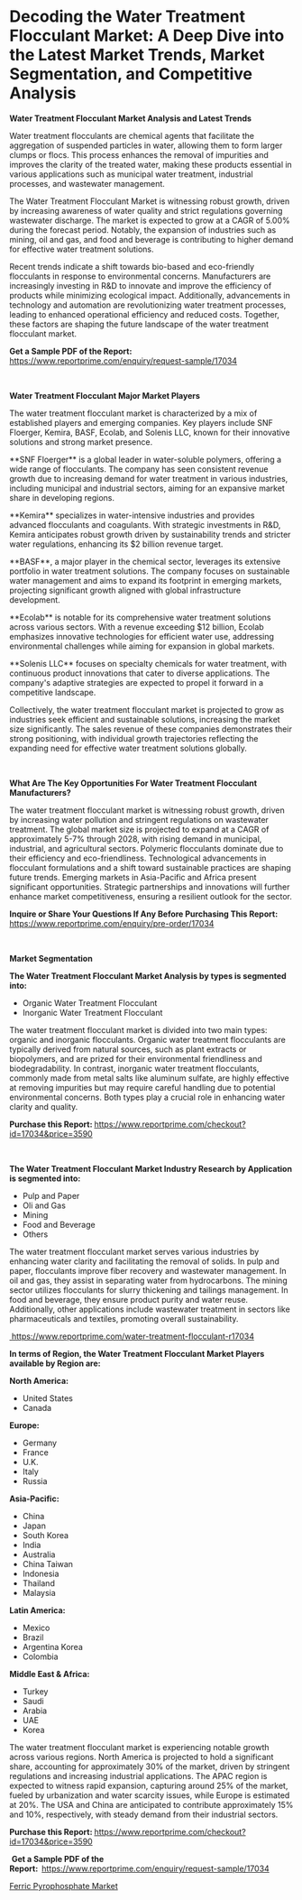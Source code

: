 <p><h1>Decoding the Water Treatment Flocculant Market: A Deep Dive into the Latest Market Trends, Market Segmentation, and Competitive Analysis</h1></p><p><strong>Water Treatment Flocculant Market Analysis and Latest Trends</strong></p>
<p><p>Water treatment flocculants are chemical agents that facilitate the aggregation of suspended particles in water, allowing them to form larger clumps or flocs. This process enhances the removal of impurities and improves the clarity of the treated water, making these products essential in various applications such as municipal water treatment, industrial processes, and wastewater management.</p><p>The Water Treatment Flocculant Market is witnessing robust growth, driven by increasing awareness of water quality and strict regulations governing wastewater discharge. The market is expected to grow at a CAGR of 5.00% during the forecast period. Notably, the expansion of industries such as mining, oil and gas, and food and beverage is contributing to higher demand for effective water treatment solutions. </p><p>Recent trends indicate a shift towards bio-based and eco-friendly flocculants in response to environmental concerns. Manufacturers are increasingly investing in R&D to innovate and improve the efficiency of products while minimizing ecological impact. Additionally, advancements in technology and automation are revolutionizing water treatment processes, leading to enhanced operational efficiency and reduced costs. Together, these factors are shaping the future landscape of the water treatment flocculant market.</p></p>
<p><strong>Get a Sample PDF of the Report:&nbsp;</strong> <a href="https://www.reportprime.com/enquiry/request-sample/17034?utm_campaign=2460&utm_medium=2&utm_source=Github&utm_content=ia&utm_term=18032025&utm_id=water-treatment-flocculant">https://www.reportprime.com/enquiry/request-sample/17034</a></p>
<p>&nbsp;</p>
<p><strong>Water Treatment Flocculant Major Market Players</strong></p>
<p><p>The water treatment flocculant market is characterized by a mix of established players and emerging companies. Key players include SNF Floerger, Kemira, BASF, Ecolab, and Solenis LLC, known for their innovative solutions and strong market presence.</p><p>**SNF Floerger** is a global leader in water-soluble polymers, offering a wide range of flocculants. The company has seen consistent revenue growth due to increasing demand for water treatment in various industries, including municipal and industrial sectors, aiming for an expansive market share in developing regions.</p><p>**Kemira** specializes in water-intensive industries and provides advanced flocculants and coagulants. With strategic investments in R&D, Kemira anticipates robust growth driven by sustainability trends and stricter water regulations, enhancing its $2 billion revenue target.</p><p>**BASF**, a major player in the chemical sector, leverages its extensive portfolio in water treatment solutions. The company focuses on sustainable water management and aims to expand its footprint in emerging markets, projecting significant growth aligned with global infrastructure development.</p><p>**Ecolab** is notable for its comprehensive water treatment solutions across various sectors. With a revenue exceeding $12 billion, Ecolab emphasizes innovative technologies for efficient water use, addressing environmental challenges while aiming for expansion in global markets.</p><p>**Solenis LLC** focuses on specialty chemicals for water treatment, with continuous product innovations that cater to diverse applications. The company's adaptive strategies are expected to propel it forward in a competitive landscape.</p><p>Collectively, the water treatment flocculant market is projected to grow as industries seek efficient and sustainable solutions, increasing the market size significantly. The sales revenue of these companies demonstrates their strong positioning, with individual growth trajectories reflecting the expanding need for effective water treatment solutions globally.</p></p>
<p>&nbsp;</p>
<p><strong>What Are The Key Opportunities For Water Treatment Flocculant Manufacturers?</strong></p>
<p><p>The water treatment flocculant market is witnessing robust growth, driven by increasing water pollution and stringent regulations on wastewater treatment. The global market size is projected to expand at a CAGR of approximately 5-7% through 2028, with rising demand in municipal, industrial, and agricultural sectors. Polymeric flocculants dominate due to their efficiency and eco-friendliness. Technological advancements in flocculant formulations and a shift toward sustainable practices are shaping future trends. Emerging markets in Asia-Pacific and Africa present significant opportunities. Strategic partnerships and innovations will further enhance market competitiveness, ensuring a resilient outlook for the sector.</p></p>
<p><strong>Inquire or Share Your Questions If Any Before Purchasing This Report:</strong> <a href="https://www.reportprime.com/enquiry/pre-order/17034?utm_campaign=2460&utm_medium=2&utm_source=Github&utm_content=ia&utm_term=18032025&utm_id=water-treatment-flocculant">https://www.reportprime.com/enquiry/pre-order/17034</a></p>
<p>&nbsp;</p>
<p><strong>Market Segmentation</strong></p>
<p><strong>The Water Treatment Flocculant Market Analysis by types is segmented into:</strong></p>
<p><ul><li>Organic Water Treatment Flocculant</li><li>Inorganic Water Treatment Flocculant</li></ul></p>
<p><p>The water treatment flocculant market is divided into two main types: organic and inorganic flocculants. Organic water treatment flocculants are typically derived from natural sources, such as plant extracts or biopolymers, and are prized for their environmental friendliness and biodegradability. In contrast, inorganic water treatment flocculants, commonly made from metal salts like aluminum sulfate, are highly effective at removing impurities but may require careful handling due to potential environmental concerns. Both types play a crucial role in enhancing water clarity and quality.</p></p>
<p><strong>Purchase this Report:&nbsp;</strong><a href="https://www.reportprime.com/checkout?id=17034&price=3590&utm_campaign=2460&utm_medium=2&utm_source=Github&utm_content=ia&utm_term=18032025&utm_id=water-treatment-flocculant">https://www.reportprime.com/checkout?id=17034&price=3590</a></p>
<p>&nbsp;</p>
<p><strong>The Water Treatment Flocculant Market Industry Research by Application is segmented into:</strong></p>
<p><ul><li>Pulp and Paper</li><li>Oli and Gas</li><li>Mining</li><li>Food and Beverage</li><li>Others</li></ul></p>
<p><p>The water treatment flocculant market serves various industries by enhancing water clarity and facilitating the removal of solids. In pulp and paper, flocculants improve fiber recovery and wastewater management. In oil and gas, they assist in separating water from hydrocarbons. The mining sector utilizes flocculants for slurry thickening and tailings management. In food and beverage, they ensure product purity and water reuse. Additionally, other applications include wastewater treatment in sectors like pharmaceuticals and textiles, promoting overall sustainability.</p></p>
<p><a href="https://www.reportprime.com/water-treatment-flocculant-r17034?utm_campaign=2460&utm_medium=2&utm_source=Github&utm_content=ia&utm_term=18032025&utm_id=water-treatment-flocculant">&nbsp;https://www.reportprime.com/water-treatment-flocculant-r17034</a></p>
<p><strong>In terms of Region, the Water Treatment Flocculant Market Players available by Region are:</strong></p>
<p>
    <p> <strong> North America: </strong>
        <ul>
            <li>United States</li>
            <li>Canada</li>
        </ul>
        </p> 
    <p> <strong> Europe: </strong>
        <ul>
            <li>Germany</li>
            <li>France</li>
            <li>U.K.</li>
            <li>Italy</li>
            <li>Russia</li>
        </ul>
        </p> 
    <p> <strong> Asia-Pacific: </strong>
        <ul>
            <li>China</li>
            <li>Japan</li>
            <li>South Korea</li>
            <li>India</li>
            <li>Australia</li>
            <li>China Taiwan</li>
            <li>Indonesia</li>
            <li>Thailand</li>
            <li>Malaysia</li>
        </ul>
        </p> 
    <p> <strong> Latin America: </strong>
        <ul>
            <li>Mexico</li>
            <li>Brazil</li>
            <li>Argentina Korea</li>
            <li>Colombia</li>
        </ul>
        </p> 
    <p> <strong> Middle East & Africa: </strong>
        <ul>
            <li>Turkey</li>
            <li>Saudi</li>
            <li>Arabia</li>
            <li>UAE</li>
            <li>Korea</li>
        </ul>
    </p>
    </p>
<p><p>The water treatment flocculant market is experiencing notable growth across various regions. North America is projected to hold a significant share, accounting for approximately 30% of the market, driven by stringent regulations and increasing industrial applications. The APAC region is expected to witness rapid expansion, capturing around 25% of the market, fueled by urbanization and water scarcity issues, while Europe is estimated at 20%. The USA and China are anticipated to contribute approximately 15% and 10%, respectively, with steady demand from their industrial sectors.</p></p>
<p><strong>Purchase this Report: </strong><a href="https://www.reportprime.com/checkout?id=17034&price=3590&utm_campaign=2460&utm_medium=2&utm_source=Github&utm_content=ia&utm_term=18032025&utm_id=water-treatment-flocculant">https://www.reportprime.com/checkout?id=17034&price=3590</a></p>
<p>&nbsp;<strong>Get a Sample PDF of the Report:&nbsp;&nbsp;</strong><a href="https://www.reportprime.com/enquiry/request-sample/17034?utm_campaign=2460&utm_medium=2&utm_source=Github&utm_content=ia&utm_term=18032025&utm_id=water-treatment-flocculant">https://www.reportprime.com/enquiry/request-sample/17034</a></p>
<p><strong></strong></p>
<p><p><a href="https://github.com/abbislposival/Market-Research-Report-List-1/blob/main/ferric-pyrophosphate-market.md?utm_campaign=2460&utm_medium=2&utm_source=Github&utm_content=ia&utm_term=18032025&utm_id=water-treatment-flocculant">Ferric Pyrophosphate Market</a></p></p>